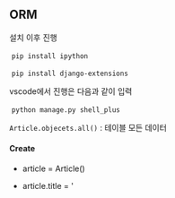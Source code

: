 ## ORM

설치 이후 진행

​	`pip install ipython`

​	`pip install django-extensions`

vscode에서 진행은 다음과 같이 입력

​	`python manage.py shell_plus`



`Article.objecets.all()` : 테이블 모든 데이터



#### Create

- article = Article()

- article.title = '<title>'
- article.content = '<content>'
- article.save() : 위에 입력한 값을 DB에 반영/저장
- Article.objects.create() : 위의 과정  / save까지의 동작을 포함한 명령어
- article.pk : id와 같은 고유번호

```django
    # article = Article()
    # article.title = title
    # article.content = content
    # article.save()

    # article = Article( title=title, content=content)
    # article.save()

    # Article.objects.create(title=title, content=content)
```

보통 두 번째를 추천함

#### Read

> Article.objects

.all() : 모든 데이터 조회

.get() : 유일한 데이터를 조회 / 만약 데이터가 없거나 중복되면 오류

.filter() : 조건에 맞는 모든 쿼리를 반환

.filter(content__contains = 'ja') : 'ja'가 포함된 모든 데이터를 반환 / 다른 명령어가 있음



#### Edit

조회 변경 save

수정하면 수정된 시간이 변경된다. 

#### Delete

article.delete() : 삭제

삭제된 pk로 새로 추가되는 것이 아니라 원래 pk순서에 이어서 출력

